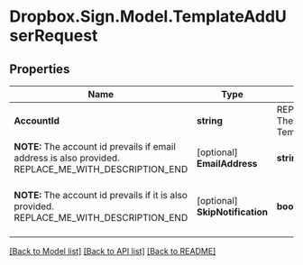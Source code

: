 # Dropbox.Sign.Model.TemplateAddUserRequest

## Properties

Name | Type | Description | Notes
------------ | ------------- | ------------- | -------------
**AccountId** | **string** | REPLACE_ME_WITH_DESCRIPTION_BEGIN The id of the Account to give access to the Template.
**NOTE:** The account id prevails if email address is also provided. REPLACE_ME_WITH_DESCRIPTION_END | [optional] **EmailAddress** | **string** | REPLACE_ME_WITH_DESCRIPTION_BEGIN The email address of the Account to give access to the Template.
**NOTE:** The account id prevails if it is also provided. REPLACE_ME_WITH_DESCRIPTION_END | [optional] **SkipNotification** | **bool** | REPLACE_ME_WITH_DESCRIPTION_BEGIN If set to &#x60;true&#x60;, the user does not receive an email notification when a template has been shared with them. Defaults to &#x60;false&#x60;. REPLACE_ME_WITH_DESCRIPTION_END | [optional] [default to false]

[[Back to Model list]](../README.md#documentation-for-models) [[Back to API list]](../README.md#documentation-for-api-endpoints) [[Back to README]](../README.md)

